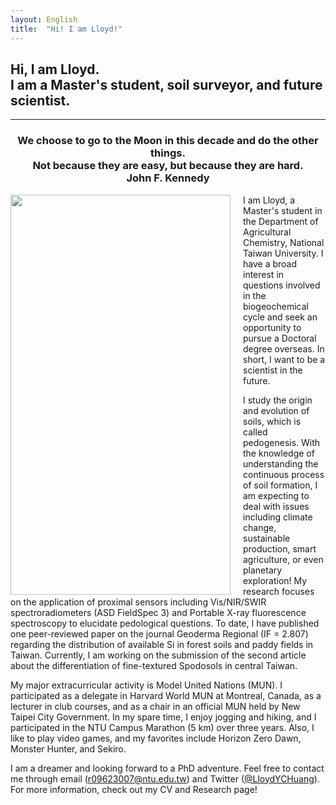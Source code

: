 ```yaml
---
layout: English
title:  "Hi! I am Lloyd!"
---  
```

## Hi, I am Lloyd. <br> I am a Master's student, soil surveyor, and future scientist.  
***  
<h3 align="center">We choose to go to the Moon in this decade and do the other things.<br>Not because they are easy, but because they are hard.<br>John F. Kennedy</h3>  
   
<img align="left" width="352" height="640" style="margin-right:20px" src="https://lloydychuang.github.io/assets/me.jpg">
I am Lloyd, a Master's student in the Department of Agricultural Chemistry, National Taiwan University. I have a broad interest in questions involved in the biogeochemical cycle and seek an opportunity to pursue a Doctoral degree overseas. In short, I want to be a scientist in the future.  
   
I study the origin and evolution of soils, which is called pedogenesis. With the knowledge of understanding the continuous process of soil formation, I am expecting to deal with issues including climate change, sustainable production, smart agriculture, or even planetary exploration! My research focuses on the application of proximal sensors including Vis/NIR/SWIR spectroradiometers (ASD FieldSpec 3) and Portable X-ray fluorescence spectroscopy to elucidate pedological questions. To date, I have published one peer-reviewed paper on the journal Geoderma Regional (IF = 2.807) regarding the distribution of available Si in forest soils and paddy fields in Taiwan. Currently, I am working on the submission of the second article about the differentiation of fine-textured Spodosols in central Taiwan.  
   
My major extracurricular activity is Model United Nations (MUN). I participated as a delegate in Harvard World MUN at Montreal, Canada, as a lecturer in club courses, and as a chair in an official MUN held by New Taipei City Government. In my spare time, I enjoy jogging and hiking, and I participated in the NTU Campus Marathon (5 km) over three years. Also, I like to play video games, and my favorites include Horizon Zero Dawn, Monster Hunter, and Sekiro.
   
I am a dreamer and looking forward to a PhD adventure. Feel free to contact me through email (r09623007@ntu.edu.tw) and Twitter (<a href="https://twitter.com/LloydYCHuang" target="_blank">@LloydYCHuang</a>). For more information, check out my CV and Research page!  
  
  
  
  
  
  
  
  
